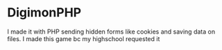 # DigimonPHP
I made it with PHP sending hidden forms like cookies and saving data on files.
I made this game bc my highschool requested it

